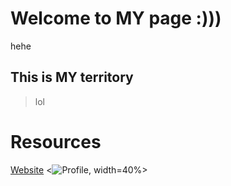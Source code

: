 # Welcome to MY page :)))

hehe

## This is MY territory

>lol

# Resources

[Website](https://ahc224.github.io/ACportfolio/)
<![Profile](https://upload.wikimedia.org/wikipedia/en/thumb/e/ef/LUwithShield-CMYK.svg/1200px-LUwithShield-CMYK.svg.png), width=40%>
